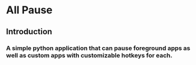 # All Pause

## Introduction
### A simple python application that can pause foreground apps as well as custom apps with customizable hotkeys for each.
